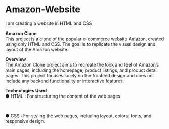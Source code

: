 # Amazon-Website
I am creating a website in HTML and CSS 

**Amazon Clone** 
<br>
This project is a clone of the popular e-commerce website Amazon, created using only HTML and CSS. The goal is to replicate the visual design and layout of the Amazon website.


**Overview**
<br>
The Amazon Clone project aims to recreate the look and feel of Amazon’s main pages, including the homepage, product listings, and product detail pages. This project focuses solely on the frontend design and does not include any backend functionality or interactive features.

**Technologies Used**
<br>
● HTML : For structuring the content of the web pages.

<br>

● CSS : For styling the web pages, including layout, colors, fonts, and responsive design.


